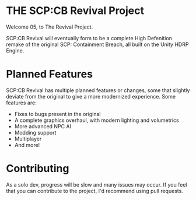 # THE SCP:CB Revival Project
Welcome 05, to The Revival Project.

SCP:CB Revival will eventually form to be a complete High Defenition remake of the original SCP: Containment Breach, all built on the Unity HDRP Engine.

# Planned Features
SCP:CB Revival has multiple planned features or changes, some that slightly deviate from the original to give a more modernized experience. Some features are:
- Fixes to bugs present in the original
- A complete graphics overhaul, with modern lighting and volumetrics
- More advanced NPC AI
- Modding support
- Multiplayer
- And more!

# Contributing
As a solo dev, progress will be slow and many issues may occur. If you feel that you can contribute to the project, I'd recommend using pull requests.
